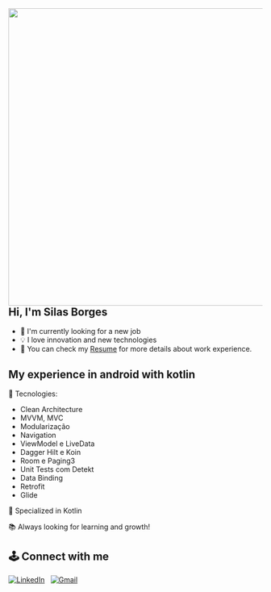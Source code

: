 <img align="right" height="590em" src="https://raw.githubusercontent.com/gist/SilasBorges/5bf4cfeced1ec8641192bbcfdec05228/raw/360d9c97ca4727adf1ad7477e22f007badcb4fd2/githubcard.svg"/>

## Hi, I'm Silas Borges

- 📝 I'm currently looking for a new job
- 💡 I love innovation and new technologies
- 📄 You can check my [Resume](https://drive.google.com/file/d/116HGVmkV39wAGBaJX4w2V2tv2HS-_Tpq/view?usp=drive_link) for more details about work experience.

## My experience in android with kotlin

🧰 Tecnologies:
- Clean Architecture
- MVVM, MVC
- Modularização
- Navigation
- ViewModel e LiveData
- Dagger Hilt e Koin
- Room e Paging3
- Unit Tests com Detekt
- Data Binding
- Retrofit
- Glide

🚀 Specialized in Kotlin

📚 Always looking for learning and growth!

  ## 🕹️ Connect with me

  <a href="https://www.linkedin.com/in/silasborges/"><img alt="LinkedIn" src="https://img.shields.io/badge/linkedin%20-%230077B5.svg?&style=flat&logo=linkedin&logoColor=white"/></a> &nbsp;
  <a href="bsilas871@hotmail.com"><img alt="Gmail" src="https://img.shields.io/badge/Gmail-D14836?style=flat&logo=gmail&logoColor=white" /></a> &nbsp;
